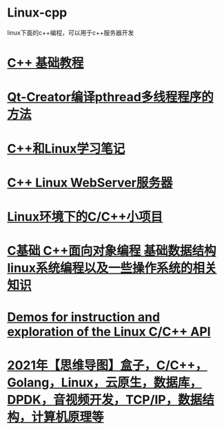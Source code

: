 # Linux-cpp
linux下面的c++编程，可以用于c++服务器开发
# <a href="https://doc.yonyoucloud.com/doc/wiki/project/cplusplus/index.html">C++ 基础教程</a>
# <a href="https://blog.csdn.net/ctrigger/article/details/109792659">Qt-Creator编译pthread多线程程序的方法</a>
# <a href="https://github.com/szza/LearningNote">C++和Linux学习笔记</a>
# <a href="https://github.com/markparticle/WebServer">C++ Linux WebServer服务器</a>
# <a href="https://github.com/uufree/Linux">Linux环境下的C/C++小项目</a>
# <a href="https://github.com/impact-eintr/LinuxC">C基础 C++面向对象编程 基础数据结构 linux系统编程以及一些操作系统的相关知识</a>
# <a href="https://github.com/veltzer/demos-linux">Demos for instruction and exploration of the Linux C/C++ API</a>
# <a href="https://github.com/0voice/learning_mind_map">2021年【思维导图】盒子，C/C++，Golang，Linux，云原生，数据库，DPDK，音视频开发，TCP/IP，数据结构，计算机原理等</a>
